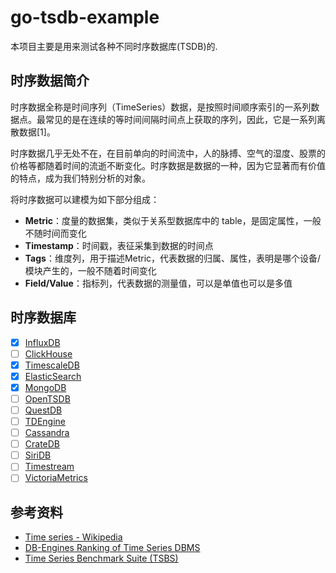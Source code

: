 # go-tsdb-example

本项目主要是用来测试各种不同时序数据库(TSDB)的.

## 时序数据简介

时序数据全称是时间序列（TimeSeries）数据，是按照时间顺序索引的一系列数据点。最常见的是在连续的等时间间隔时间点上获取的序列，因此，它是一系列离散数据[1]。

时序数据几乎无处不在，在目前单向的时间流中，人的脉搏、空气的湿度、股票的价格等都随着时间的流逝不断变化。时序数据是数据的一种，因为它显著而有价值的特点，成为我们特别分析的对象。

将时序数据可以建模为如下部分组成：

- **Metric**：度量的数据集，类似于关系型数据库中的 table，是固定属性，一般不随时间而变化
- **Timestamp**：时间戳，表征采集到数据的时间点
- **Tags**：维度列，用于描述Metric，代表数据的归属、属性，表明是哪个设备/模块产生的，一般不随着时间变化
- **Field/Value**：指标列，代表数据的测量值，可以是单值也可以是多值

## 时序数据库
- [x] [InfluxDB](influxdb/README.md)
- [ ] [ClickHouse](clickhouse/README.md)
- [x] [TimescaleDB](timescaledb/README.md)
- [x] [ElasticSearch](es/README.md)
- [x] [MongoDB](mongodb/README.md)
- [ ] [OpenTSDB](opentsdb/README.md)
- [ ] [QuestDB](questdb/README.md)
- [ ] [TDEngine](tdengine/README.md)
- [ ] [Cassandra](cassandra/README.md)
- [ ] [CrateDB](cratedb/README.md)
- [ ] [SiriDB](siridb/README.md)
- [ ] [Timestream](timestream/README.md)
- [ ] [VictoriaMetrics](victoriametrics/README.md)

## 参考资料

- [Time series - Wikipedia](https://en.wikipedia.org/wiki/Time_series)
- [DB-Engines Ranking of Time Series DBMS](https://db-engines.com/en/ranking/time+series+dbms)
- [Time Series Benchmark Suite (TSBS)](https://github.com/timescale/tsbs)
